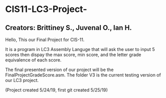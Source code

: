 # CIS11-LC3-Project-

## Creators: Brittiney S., Juvenal O., Ian H.

Hello, This our Final Project for CIS-11. 

It is a program in LC3 Assembly Languge that will ask the user to input 5 scores then dispay the max score, min score, and the letter grade equivalence of each score.

The final presented version of our project will be the FinalProjectGradeScore.asm. The folder V3 is the current testing version of our LC3 project.

(Project created 5/24/19, first git created 5/25/19)
